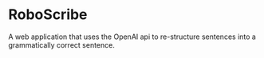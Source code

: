 # RoboScribe
A web application that uses the OpenAI api to re-structure sentences into a grammatically correct sentence.
